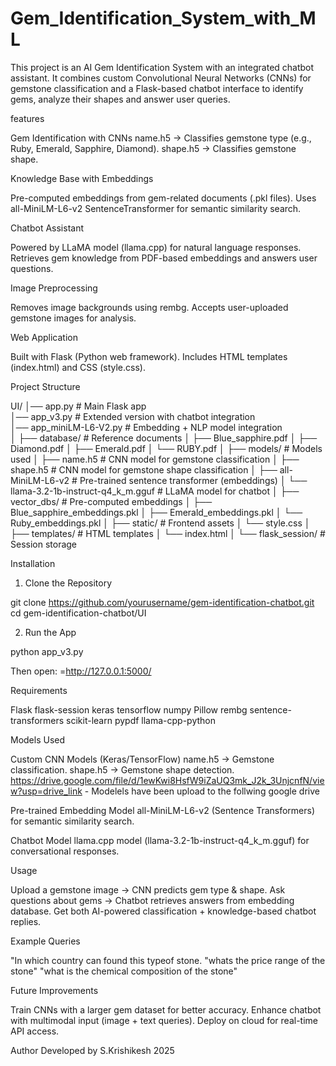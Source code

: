 # Gem_Identification_System_with_ML
This project is an AI Gem Identification System with an integrated chatbot assistant.
It combines custom Convolutional Neural Networks (CNNs) for gemstone classification and a Flask-based chatbot interface to identify gems, analyze their shapes and answer user queries.

features

Gem Identification with CNNs
name.h5 → Classifies gemstone type (e.g., Ruby, Emerald, Sapphire, Diamond).
shape.h5 → Classifies gemstone shape.

Knowledge Base with Embeddings

Pre-computed embeddings from gem-related documents (.pkl files).
Uses all-MiniLM-L6-v2 SentenceTransformer for semantic similarity search.

Chatbot Assistant

Powered by LLaMA model (llama.cpp) for natural language responses.
Retrieves gem knowledge from PDF-based embeddings and answers user questions.

Image Preprocessing

Removes image backgrounds using rembg.
Accepts user-uploaded gemstone images for analysis.

Web Application

Built with Flask (Python web framework).
Includes HTML templates (index.html) and CSS (style.css).


Project Structure

UI/
│── app.py                 # Main Flask app  
│── app_v3.py              # Extended version with chatbot integration  
│── app_miniLM-L6-V2.py    # Embedding + NLP model integration  
│
├── database/              # Reference documents
│   ├── Blue_sapphire.pdf
│   ├── Diamond.pdf
│   ├── Emerald.pdf
│   └── RUBY.pdf
│
├── models/                # Models used
│   ├── name.h5            # CNN model for gemstone classification
│   ├── shape.h5           # CNN model for gemstone shape classification
│   ├── all-MiniLM-L6-v2   # Pre-trained sentence transformer (embeddings)
│   └── llama-3.2-1b-instruct-q4_k_m.gguf   # LLaMA model for chatbot
│
├── vector_dbs/            # Pre-computed embeddings
│   ├── Blue_sapphire_embeddings.pkl
│   ├── Emerald_embeddings.pkl
│   └── Ruby_embeddings.pkl
│
├── static/                # Frontend assets
│   └── style.css
│
├── templates/             # HTML templates
│   └── index.html
│
└── flask_session/         # Session storage

Installation

1. Clone the Repository

git clone https://github.com/yourusername/gem-identification-chatbot.git
cd gem-identification-chatbot/UI

2. Run the App

python app_v3.py

Then open:
=http://127.0.0.1:5000/

Requirements

Flask
flask-session
keras
tensorflow
numpy
Pillow
rembg
sentence-transformers
scikit-learn
pypdf
llama-cpp-python


Models Used

Custom CNN Models (Keras/TensorFlow)
name.h5 → Gemstone classification.
shape.h5 → Gemstone shape detection.
https://drive.google.com/file/d/1ewKwi8HsfW9iZaUQ3mk_J2k_3UnjcnfN/view?usp=drive_link - Modelels have been upload to the follwing google drive 

Pre-trained Embedding Model
all-MiniLM-L6-v2 (Sentence Transformers) for semantic similarity search.

Chatbot Model
llama.cpp model (llama-3.2-1b-instruct-q4_k_m.gguf) for conversational responses.

Usage

Upload a gemstone image → CNN predicts gem type & shape.
Ask questions about gems → Chatbot retrieves answers from embedding database.
Get both AI-powered classification + knowledge-based chatbot replies.

Example Queries

"In which country can found this typeof stone.
"whats the price range of the stone"
"what is the chemical composition of the stone"

Future Improvements

Train CNNs with a larger gem dataset for better accuracy.
Enhance chatbot with multimodal input (image + text queries).
Deploy on cloud for real-time API access.

Author
Developed by S.Krishikesh 
2025

